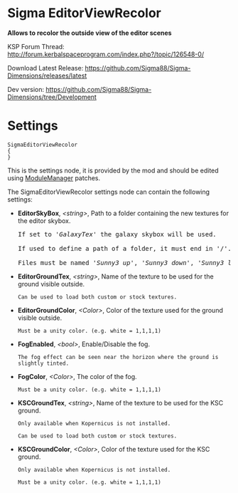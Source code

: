 # Sigma EditorViewRecolor


**Allows to recolor the outside view of the editor scenes**


KSP Forum Thread: http://forum.kerbalspaceprogram.com/index.php?/topic/126548-0/

Download Latest Release: https://github.com/Sigma88/Sigma-Dimensions/releases/latest

Dev version: https://github.com/Sigma88/Sigma-Dimensions/tree/Development


# Settings

```
SigmaEditorViewRecolor
{
}
```
This is the settings node, it is provided by the mod and should be edited using
[ModuleManager](http://forum.kerbalspaceprogram.com/index.php?/topic/50533-0/) patches.

The SigmaEditorViewRecolor settings node can contain the following settings:

  - **EditorSkyBox**, *\<string\>*, Path to a folder containing the new textures for the editor skybox.
    
    <pre>
    If set to '<i>GalaxyTex</i>' the galaxy skybox will be used.
    
    If used to define a path of a folder, it must end in '/'.
    
    Files must be named '<i>Sunny3_up</i>', '<i>Sunny3_down</i>', '<i>Sunny3_left</i>', '<i>Sunny3_right</i>', '<i>Sunny3_front</i>', '<i>Sunny3_back</i>'.
    </pre>
    
  - **EditorGroundTex**, *\<string\>*, Name of the texture to be used for the ground visible outside.
		
    ```
    Can be used to load both custom or stock textures.
    ```
    
  - **EditorGroundColor**, *\<Color\>*, Color of the texture used for the ground visible outside.
		
    ```
    Must be a unity color. (e.g. white = 1,1,1,1)
    ```
    
  - **FogEnabled**, *\<bool\>*, Enable/Disable the fog.
		
    ```
    The fog effect can be seen near the horizon where the ground is slightly tinted.
    ```
    
  - **FogColor**, *\<Color\>*, The color of the fog.
		
    ```
    Must be a unity color. (e.g. white = 1,1,1,1)
    ```
    
  - **KSCGroundTex**, *\<string\>*, Name of the texture to be used for the KSC ground.
		
    ```
    Only available when Kopernicus is not installed.
    
    Can be used to load both custom or stock textures.
    ```
    
  - **KSCGroundColor**, *\<Color\>*, Color of the texture used for the KSC ground.
		
    ```
    Only available when Kopernicus is not installed.
    
    Must be a unity color. (e.g. white = 1,1,1,1)
    ```
